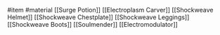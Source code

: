 #item #material
[[Surge Potion]]
[[Electroplasm Carver]]
[[Shockweave Helmet]]
[[Shockweave Chestplate]]
[[Shockweave Leggings]]
[[Shockweave Boots]]
[[Soulmender]]
[[Electromodulator]]